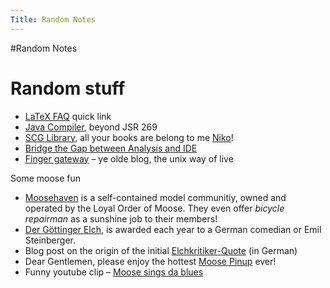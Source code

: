 ```yaml
---
Title: Random Notes
---
```

#Random Notes
# Random stuff


-  [LaTeX FAQ](%base_url%/wiki/faq/latex) quick link
-  [Java Compiler](%base_url%/wiki/alumni/adriankuhn/javacompiler), beyond JSR 269
-  [SCG Library](%base_url%/wiki/scglibrary), all your books are belong to me [Niko](%base_url%/staff/Schwarz)!
-  [Bridge the Gap between Analysis and IDE](http://c2.com/w4/epride/wiki.cgi?BridgeTheGapBetweenAnalysisAndIde)
-  [Finger gateway](http://www.iam.unibe.ch/cgi-bin/finger/finger?akuhn) &ndash; ye olde blog, the unix way of live

Some moose fun


-  [Moosehaven](http://www.spectrumdata.com/moose/havenbrochure.html) is a self-contained model communitiy, owned and operated by the Loyal Order of Moose. They even offer <i>bicycle repairman</i> as a sunshine job to their members!
-  [Der Göttinger Elch](/), is awarded each year to a German comedian or Emil Steinberger.
-  Blog post on the origin of the initial [Elchkritiker-Quote](http://www.echolog.de/elchkritik/die_kritiker_der_elche.shtml) (in German)
-  Dear Gentlemen, please enjoy the hottest [Moose Pinup](http://community.livejournal.com/vintagephoto/1636656.html) ever!
-  Funny youtube clip &ndash; [Moose sings da blues](http://www.youtube.com/watch?v=5_wqvGVhYxk)
